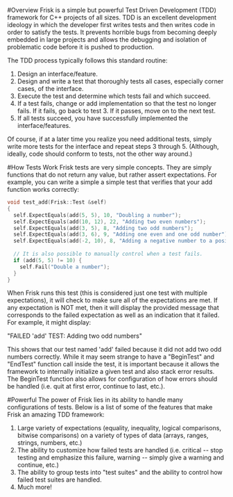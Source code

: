 #Overview
Frisk is a simple but powerful Test Driven Development (TDD) framework for C++ projects of all sizes. TDD is an excellent development ideology in which the developer first writes tests and then writes code in order to satisfy the tests. It prevents horrible bugs from becoming deeply embedded in large projects and allows the debugging and isolation of problematic code before it is pushed to production.

The TDD process typically follows this standard routine: 

1. Design an interface/feature.
2. Design and write a test that thoroughly tests all cases, especially corner cases, of the interface.
3. Execute the test and determine which tests fail and which succeed.
4. If a test fails, change or add implementation so that the test no longer fails. If it fails, go back to test 3. If it passes, move on to the next test. 
5. If all tests succeed, you have successfully implemented the interface/features.

Of course, if at a later time you realize you need additional tests, simply write more tests for the interface and repeat steps 3 through 5. (Although, ideally, code should conform to tests, not the other way around.)

#How Tests Work
Frisk tests are very simple concepts. They are simply functions that do not return any value, but rather assert expectations. For example, you can write a simple a simple test that verifies that your add function works correctly:

```C++
void test_add(Frisk::Test &self)
{
  self.ExpectEquals(add(5, 5), 10, "Doubling a number");
  self.ExpectEquals(add(10, 12), 22, "Adding two even numbers");
  self.ExpectEquals(add(3, 5), 8, "Adding two odd numbers");
  self.ExpectEquals(add(3, 6), 9, "Adding one even and one odd number");
  self.ExpectEquals(add(-2, 10), 8, "Adding a negative number to a positive number");
  
  // It is also possible to manually control when a test fails.
  if (add(5, 5) != 10) {
    self.Fail("Double a number");
  }
}
```

When Frisk runs this test (this is considered just one test with multiple expectations), it will check to make sure all of the expectations are met. If any expectation is NOT met, then it will display the provided message that corresponds to the failed expectation as well as an indication that it failed. For example, it might display:

"FAILED 'add' TEST: Adding two odd numbers"

This shows that our test named 'add' failed because it did not add two odd numbers correctly. While it may seem strange to have a "BeginTest" and "EndTest" function call inside the test, it is important because it allows the framework to internally initialize a given test and also stack error results. The BeginTest function also allows for configuration of how errors should be handled (i.e. quit at first error, continue to last, etc.). 


#Powerful
The power of Frisk lies in its ability to handle many configurations of tests. Below is a list of some of the features that make Frisk an amazing TDD framework:

1. Large variety of expectations (equality, inequality, logical comparisons, bitwise comparisons) on a variety of types of data (arrays, ranges, strings, numbers, etc.)
2. The ability to customize how failed tests are handled (i.e. critical -- stop testing and emphasize this failure, warning -- simply give a warning and continue, etc.)
3. The ability to group tests into "test suites" and the ability to control how failed test suites are handled.
4. Much more!
